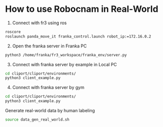 # How to use Robocnam in Real-World

1. Connect with fr3 using ros
```bash
roscore
roslaunch panda_move_it franka_control.launch robot_ip:=172.16.0.2
```

2. Open the franka server in Franka PC
```bash
python3 /home/franka/fr3_workspace/franka_env/server.py
```

3. Connect with franka server by example in Local PC
```bash
cd cliport/cliport/environments/
python3 client_example.py
```

4. Connect with franka server by gym
```bash
cd cliport/cliport/environments/
python3 client_example.py
```

Generate real-world data by human labeling
```bash
source data_gen_real_world.sh
```